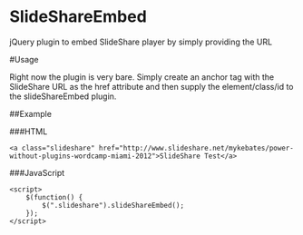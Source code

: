 SlideShareEmbed
===============

jQuery plugin to embed SlideShare player by simply providing the URL


#Usage

Right now the plugin is very bare.  Simply create an anchor tag with the SlideShare URL as the href attribute and then supply the element/class/id to the slideShareEmbed plugin.

##Example


###HTML
```
<a class="slideshare" href="http://www.slideshare.net/mykebates/power-without-plugins-wordcamp-miami-2012">SlideShare Test</a>
```

###JavaScript
```
<script>
	$(function() {
		$(".slideshare").slideShareEmbed();
	});
</script>
```